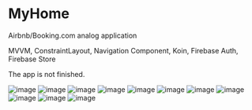 # MyHome
Airbnb/Booking.com analog application

MVVM, ConstraintLayout, Navigation Component, Koin, Firebase Auth, Firebase Store

The app is not finished.

![image](https://github.com/yaroslavlebid/MyHome/assets/42187575/e2da42eb-239b-4e40-a3a7-e7ed59515fe5)
![image](https://github.com/yaroslavlebid/MyHome/assets/42187575/c7f29192-dbfa-4537-ab06-b9d851d00507)
![image](https://github.com/yaroslavlebid/MyHome/assets/42187575/a28f0814-1648-41c8-a8af-37e58756381d)
![image](https://github.com/yaroslavlebid/MyHome/assets/42187575/c2d70cf9-7681-4bc2-8606-33500c160899)
![image](https://github.com/yaroslavlebid/MyHome/assets/42187575/5d32d5aa-f293-49e1-b7c8-aae002af5daf)
![image](https://github.com/yaroslavlebid/MyHome/assets/42187575/e82b19fe-0051-47fc-90e6-27fcd58bce63)
![image](https://github.com/yaroslavlebid/MyHome/assets/42187575/953a0719-239c-49b5-b4cc-3c35fd8762bd)
![image](https://github.com/yaroslavlebid/MyHome/assets/42187575/2acd3b77-3253-42ac-a183-9a3752f37f84)
![image](https://github.com/yaroslavlebid/MyHome/assets/42187575/db8c06ae-ffe2-47a4-a23d-02fe9eefb14f)
![image](https://github.com/yaroslavlebid/MyHome/assets/42187575/7d5dc30c-2b69-48c4-a137-22814cf2544f)
![image](https://github.com/yaroslavlebid/MyHome/assets/42187575/7876bf46-7c76-4a3c-9b27-4f8edb49f2d7)
